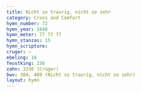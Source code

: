 ```yaml
---
title: Nicht so traurig, nicht so sehr
category: Cross and Comfort
hymn_number: 72
hymn_year: 1648
hymn_meter: 77 77 77
hymn_stanzas: 15
hymn_scripture: 
cruger: —
ebeling: 16
feustking: 156
zahn: 3336 (Crüger)
bwv: 384, 489 (Nicht so traurig, nicht so sehr)
layout: hymn
---
```

<br>

